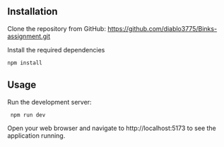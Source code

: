 
## Installation

Clone the repository from GitHub: https://github.com/diablo3775/Binks-assignment.git

Install the required dependencies

```bash
npm install
```
    
## Usage
Run the development server:
```bash
 npm run dev
 ```
Open your web browser and 
navigate to 
http://localhost:5173 
to see the application running.
